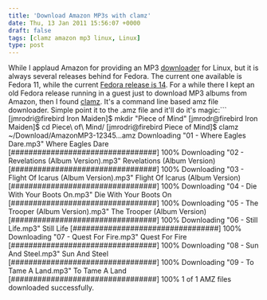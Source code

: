 ```yaml
---
title: 'Download Amazon MP3s with clamz'
date: Thu, 13 Jan 2011 15:56:07 +0000
draft: false
tags: [clamz amazon mp3 linux, Linux]
type: post
---
```


While I applaud Amazon for providing an MP3 [downloader](http://www.amazon.com/gp/dmusic/help/amd.html/ref=dm_amd_upgrade_img_1010) for Linux, but it is always several releases behind for Fedora. The current one available is Fedora 11, while the current [Fedora release is 14](http://www.fedora.redhat.com/get-fedora). For a while there I kept an old Fedora release running in a guest just to download MP3 albums from Amazon, then I found [clamz](http://code.google.com/p/clamz/). It's a command line based amz file downloader. Simple point it to the .amz file and it'll do it's magic:```
\[jmrodri@firebird Iron Maiden\]$ mkdir "Piece of Mind"
\[jmrodr@firebird Iron Maiden\]$ cd Piece\\ of\\ Mind/
\[jmrodri@firebird Piece of Mind\]$ clamz ~/Download/AmazonMP3-12345...amz 
Downloading "01 - Where Eagles Dare.mp3"
Where Eagles Dare                 \[#################################\]  100% 
Downloading "02 - Revelations (Album Version).mp3"
Revelations (Album Version)       \[#################################\]  100% 
Downloading "03 - Flight Of Icarus (Album Version).mp3"
Flight Of Icarus (Album Version)  \[#################################\]  100% 
Downloading "04 - Die With Your Boots On.mp3"
Die With Your Boots On            \[#################################\]  100% 
Downloading "05 - The Trooper (Album Version).mp3"
The Trooper (Album Version)       \[#################################\]  100% 
Downloading "06 - Still Life.mp3"
Still Life                        \[#################################\]  100% 
Downloading "07 - Quest For Fire.mp3"
Quest For Fire                    \[#################################\]  100% 
Downloading "08 - Sun And Steel.mp3"
Sun And Steel                     \[#################################\]  100% 
Downloading "09 - To Tame A Land.mp3"
To Tame A Land                    \[#################################\]  100% 
1 of 1 AMZ files downloaded successfully.

```It's awesome! Checkout [clamz](http://code.google.com/p/clamz/) if you're a Amazon MP3 customer running on Linux.